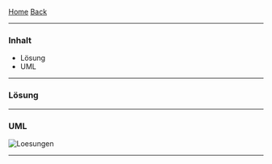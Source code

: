 [Home](home) [Back](DokuSolidus)  

----------

### Inhalt ###
- Lösung
- UML

----------
### Lösung ###



----------
### UML ###

![Loesungen](https://gitlab.com/solidus/hefei/uploads/f1cb45b9c4ae08631722db55f34cdc5f/Loesungen.PNG)

----------